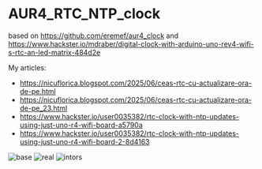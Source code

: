 # AUR4_RTC_NTP_clock
based on https://github.com/eremef/aur4_clock and https://www.hackster.io/mdraber/digital-clock-with-arduino-uno-rev4-wifi-s-rtc-an-led-matrix-484d2e

My articles:
- https://nicuflorica.blogspot.com/2025/06/ceas-rtc-cu-actualizare-ora-de-pe.html
- https://nicuflorica.blogspot.com/2025/06/ceas-rtc-cu-actualizare-ora-de-pe_23.html
- https://www.hackster.io/user0035382/rtc-clock-with-ntp-updates-using-just-uno-r4-wifi-board-a5790a
- https://www.hackster.io/user0035382/rtc-clock-with-ntp-updates-using-just-uno-r4-wifi-board-2-8d4163

![base](https://blogger.googleusercontent.com/img/b/R29vZ2xl/AVvXsEjP6z4sRStR6kiwF2nXpbz4xOTNnee3XTV6YCjw09eu4dFpb0DJl_G8zhpCyph5C1sSIFY9zix8gePshM4I5e2q4dCwbdOAK2LQBTK2FQ1vlZ64c4kdLgh_IPmr9xLxP7mhOA_aqgM_b9_q12whc2r_kVS3k5yuujFOxbRcJIszUIgAny3wqxQGu11l1HR2/w164-h200/RTC_clock_NTPupdate_v2_0.png)
![real](https://blogger.googleusercontent.com/img/b/R29vZ2xl/AVvXsEg-oWugJiKJKvq_cCJtUI2vU094ZQ6bbysnfjZkC4ZwwhDwi1f75uBv1JxZnOdsscPBmRN1yVPmnR3SmMoOCgGgEa7eMX0yEwNtT7RjFhos3cRUEtMA5Dyl88te1Y6qpP0BWeMghqwTF9W3f1y7rlh3DoWJGynFD26xCdwO0BH01rzxgt19xvaSotwLQ_rE/w150-h200/RTC_clock_NTPupdate_v2_6.jpeg)
![intors](https://blogger.googleusercontent.com/img/b/R29vZ2xl/AVvXsEgRatma_9BslAg_Hl5RR_ie3_2Wtt9YLV5quV3iOAaUPNljl5CnFOGbaqnURkMlhegJUEqYKV5s-3oUJoR-1QbYTtllsGFCcFIlGBDyckndY1WOUrmo2xmy92AO7IrpnnGZBgSlr_qz3Yh3_CaNETjS9tOeBf3Vxqsmyo6LCTokXHJm-b5K0zV5WiBikTSy/w150-h200/RTC_clock_NTPupdate_v2_11.jpeg)
